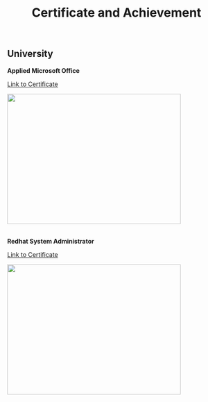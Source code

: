 <h1 align="center">Certificate and Achievement</h1><br/>

<h2>University</h2>
<strong>Applied Microsoft Office</strong>
<p><a href="https://drive.google.com/file/d/1lP_N1NXjJNJVY3CPVI7wY_3fUAqg_jDK/view?usp=sharing">Link to Certificate</a></p>
<p><img width="400" height="300" src="https://res.cloudinary.com/da0xxhohp/image/upload/v1692572393/certificates/AMIKOMPWT_DOT_Arief_Rachman_Hakim_p2yw9j.png"/></p>
<br/>
<strong>Redhat System Administrator</strong>
<p><a href="https://drive.google.com/file/d/1DB4QzplMow_7uBKsJPntpSSEf89woXRr/view?usp=sharing">Link to Certificate</a></p>
<p><img width="400" height="300" src="https://res.cloudinary.com/da0xxhohp/image/upload/v1692572393/certificates/AMIKOMPWT_Redhat_Arief_Rachman_Hakim_dfcb9n.png"/></p>
<br/>
